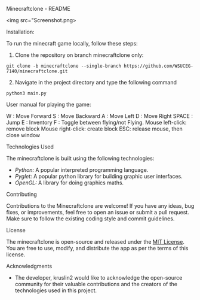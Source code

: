 Minecraftclone - README

<img src="Screenshot.png></br>

Installation:

To run the minecraft game locally, follow these steps:

1. Clone the repository on branch minecraftclone only:

```shell
git clone -b minecraftclone --single-branch https://github.com/WSUCEG-7140/minecraftclone.git
```

2. Navigate in the project directory and type the following command

```console
python3 main.py
```

User manual for playing the game:

W     : Move Forward
S     : Move Backward
A     : Move Left
D     : Move Right
SPACE : Jump
E     : Inventory
F     : Toggle between flying/not Flying.
Mouse left-click: remove block
Mouse right-click: create block
ESC: release mouse, then close window

Technologies Used

The minecraftclone is built using the following technologies:

- *Python:* A popular interpreted programming language.
- *Pyglet:* A popular python library for building graphic user interfaces.
- *OpenGL:* A library for doing graphics maths.


Contributing

Contributions to the  Minecraftclone are welcome! If you have any ideas, bug fixes, or improvements, feel free to open an issue or submit a pull request. Make sure to follow the existing coding style and commit guidelines.


License

The  minecraftclone is open-source and released under the [MIT License](LICENSE). You are free to use, modify, and distribute the app as per the terms of this license.


Acknowledgments

- The developer, kruslin2 would like to acknowledge the open-source community for their valuable contributions and the creators of the technologies used in this project.






